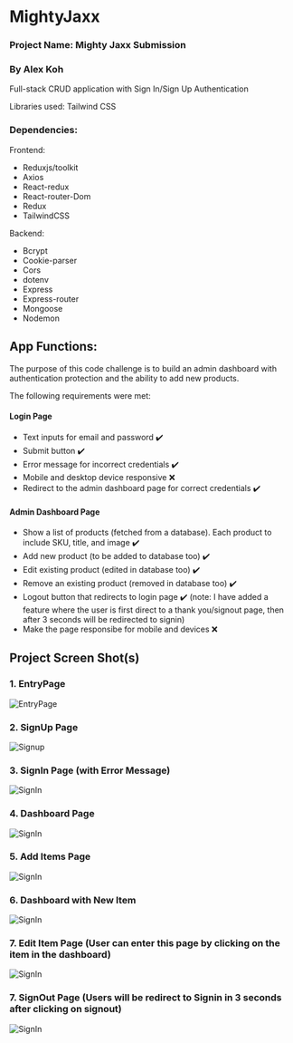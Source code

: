 
# MightyJaxx 

### Project Name: Mighty Jaxx Submission

### By Alex Koh

Full-stack CRUD application with Sign In/Sign Up Authentication 

Libraries used: Tailwind CSS

### Dependencies:

Frontend:
- Reduxjs/toolkit
- Axios
- React-redux
- React-router-Dom
- Redux
- TailwindCSS

Backend:
- Bcrypt
- Cookie-parser
- Cors
- dotenv
- Express
- Express-router
- Mongoose
- Nodemon

## App Functions:

The purpose of this code challenge is to build an admin dashboard with authentication protection and the ability to add new products.

The following requirements were met:

#### Login Page
- Text inputs for email and password ✔️
- Submit button ✔️
- Error message for incorrect credentials ✔️
- Mobile and desktop device responsive ❌
- Redirect to the admin dashboard page for correct credentials ✔️

#### Admin Dashboard Page
- Show a list of products (fetched from a database). Each product to include SKU, title, and image ✔️
- Add new product (to be added to database too) ✔️
- Edit existing product (edited in database too) ✔️
- Remove an existing product (removed in database too) ✔️
- Logout button that redirects to login page ✔️ (note: I have added a feature where the user is first direct to a thank you/signout page, then after 3 seconds will be redirected to signin) 
- Make the page responsibe for mobile and devices ❌



## Project Screen Shot(s)

### 1. EntryPage
![EntryPage](https://imgur.com/8adqQy0.jpg)


### 2. SignUp Page
![Signup](https://imgur.com/HLugcgP.jpg)

### 3. SignIn Page (with Error Message)
![SignIn](https://imgur.com/tiLToUl.jpg)

### 4. Dashboard Page 
![SignIn](https://imgur.com/xg9ORnJ.jpg)

### 5. Add Items Page 
![SignIn](https://imgur.com/G51Gsh4.jpg)

### 6. Dashboard with New Item
![SignIn](https://imgur.com/aFctOKol.jpg)

### 7. Edit Item Page (User can enter this page by clicking on the item in the dashboard)
![SignIn](https://imgur.com/6GZp72d.jpg)

### 7. SignOut Page (Users will be redirect to Signin in 3 seconds after clicking on signout)
![SignIn](https://imgur.com/QvvRl3C.jpg)


